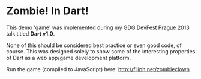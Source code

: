 # Zombie! In Dart!

This demo 'game' was implemented during my [GDG DevFest Prague 2013](http://www.devfest.cz/ "DevFest Praha 2013")
talk titled **Dart v1.0**.

None of this should be considered best practice or even good code, of course. This
was designed solely to show some of the interesting properties of Dart as a web
app/game development platform.

Run the game (compiled to JavaScript) here:
http://filiph.net/zombieclown